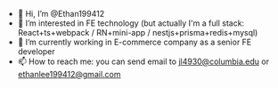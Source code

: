 - 👋 Hi, I’m @Ethan199412
- 👀 I’m interested in FE technology (but actually I'm a full stack: React+ts+webpack / RN+mini-app / nestjs+prisma+redis+mysql)
- 🌱 I’m currently working in E-commerce company as a senior FE developer
- 📫 How to reach me: you can send email to jl4930@columbia.edu or ethanlee199412@gmail.com

